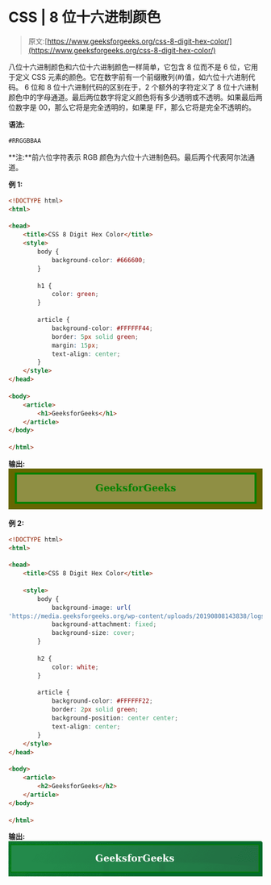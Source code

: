 # CSS | 8 位十六进制颜色

> 原文:[https://www.geeksforgeeks.org/css-8-digit-hex-color/](https://www.geeksforgeeks.org/css-8-digit-hex-color/)

八位十六进制颜色和六位十六进制颜色一样简单，它包含 8 位而不是 6 位，它用于定义 CSS 元素的颜色。它在数字前有一个前缀散列(#)值，如六位十六进制代码。
6 位和 8 位十六进制代码的区别在于，2 个额外的字符定义了 8 位十六进制颜色中的字母通道。最后两位数字将定义颜色将有多少透明或不透明。如果最后两位数字是 00，那么它将是完全透明的，如果是 FF，那么它将是完全不透明的。

**语法:**

```html
#RRGGBBAA
```

**注:**前六位字符表示 RGB 颜色为六位十六进制色码。最后两个代表阿尔法通道。

**例 1:**

```html
<!DOCTYPE html>
<html>

<head>
    <title>CSS 8 Digit Hex Color</title>
    <style>
        body {
            background-color: #666600;
        }

        h1 {
            color: green;
        }

        article {
            background-color: #FFFFFF44;
            border: 5px solid green;
            margin: 15px;
            text-align: center;
        }
    </style>
</head>

<body>
    <article>
        <h1>GeeksforGeeks</h1>
    </article>
</body>

</html>
```

**输出:**
![](img/ccd23d851749926d4dfa3aea8441238b.png)

**例 2:**

```html
<!DOCTYPE html>
<html>

<head>
    <title>CSS 8 Digit Hex Color</title>

    <style>
        body {
            background-image: url(
'https://media.geeksforgeeks.org/wp-content/uploads/20190808143838/logsm.png');
            background-attachment: fixed;
            background-size: cover;
        }

        h2 {
            color: white;
        }

        article {
            background-color: #FFFFFF22;
            border: 2px solid green;
            background-position: center center;
            text-align: center;
        }
    </style>
</head>

<body>
    <article>
        <h2>GeeksforGeeks</h2>
    </article>
</body>

</html>
```

**输出:**
![](img/c2231506370d32d3d350f8ac58dca390.png)
